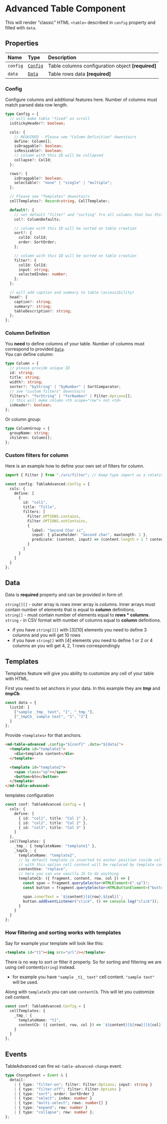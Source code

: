 # Advanced Table Component

This will render "classic" HTML `<table>` described in `config` property and filled with `data`.

## Properties

| Name     | Type                | Description                                       |
| :------- | :------------------ | :------------------------------------------------ |
| `config` | [`Config`](#config) | Table columns configuration object **[required]** |
| `data`   | [`Data`](#data)     | Table rows data **[required]**                    |

### Config

Configure columns and additional features here. Number of columns must match parsed data row length.

```ts
type Config = {
  // will make table "fixed" on scroll
  isStickyHeader?: boolean;

  cols: {
    // REQUIRED - Please see "Column Definition" downstairs
    define: Column[];
    isDraggable?: boolean;
    isResizable?: boolean;
    // column with this ID will be collapsed
    collapse?: ColId;
  };

  rows?: {
    isDraggable?: boolean;
    selectable?: "none" | "single" | "multiple";
  };

  // Please see "Templates" downstairs
  cellTemplates?: Record<string, CellTemplate>;

  default?: {
    // set default "filter" and "sorting" fro all columns that has this props undefined
    col?: ColumnDefaults;

    // column with this ID will be sorted on table creation
    sort?: {
      colId: ColId;
      order: SortOrder;
    };

    // column with this ID will be sorted on table creation
    filter?: {
      colId: ColId;
      input: string;
      selectedIndex: number;
    };
  };

  // will add caption and summary to table (accessibility)
  head?: {
    caption?: string;
    summary?: string;
    tableDescription?: string;
  };
};
```

### Column Definition

You **need** to define columns of your table. Number of columns must correspond to provided [`Data`](#data).  
You can define column:

```ts
type Column = {
  // please provide unique ID
  id: string;
  title: string;
  width?: string;
  sorter?: "byString" | "byNumber" | SortComparator;
  // see "custom filters" downstairs
  filters?: "forString" | "forNumber" | Filter.Options[];
  // this will make column <th scope="row"> not <td>
  isHeader?: boolean;
};
```

Or column group:

```ts
type ColumnGroup = {
  groupName: string;
  children: Column[];
};
```

### Custom filters for column

Here is an example how to define your own set of filters for column.

```ts
import { Filter } from "./src/filter"; // Keep type import as a relative path

const config: TableAdvanced.Config = {
  cols: {
    define: [
      {
        id: "col1",
        title: "Title",
        filters: [
          Filter.OPTIONS.contains,
          Filter.OPTIONS.notContains,
          {
            label: "Second Char is",
            input: { placeholder: "Second char", maxlength: 1 },
            predicate: (content, input) => (content.length > 1 ? content[1] == input : false)
          }
        ]
      }
    ]
  }
};
```

## Data

Data is **required** property and can be provided in form of:  
  
`string[][]` - outer array is *rows* inner array is *columns*. Inner arrays must contain number of elements that is equal to **column** definitions.  
`string[]` - must contain number of elements equal to **rows \* columns**.  
`string` - in CSV format with number of columns equal to **column** definitions.

- if you have `string[][]` with [3][10] elements you need to define 3 columns and you will get 10 rows
- if you have `string[]` with [4] elements you need to define 1 or 2 or 4 columns an you will get 4, 2, 1 rows correspondingly

## Templates

Templates feature will give you ability to customize any cell of your table with HTML.

First you need to set anchors in your data. In this example they are **_tmp_** and **_tmpCb_**.

```ts
const data = {
  list2d: [
    ["sample _tmp_ text", "1", "_tmp_"],
    ["_tmpCb_ sample text", "1", "2"]
  ]
};
```

Provide `<templates>` for that anchors.

```html
<md-table-advanced .config="${conf}" .data="${data}">
  <template id="template1">
    <div>template content</div>
  </template>

  <template id="template2">
    <span class="sp"></span>
    <button>btn</button>
  </template>
</md-table-advanced>
```

templates configuration

```ts
const conf: TableAdvanced.Config = {
  cols: {
    define: [
      { id: "col1", title: "Col 1" },
      { id: "col2", title: "Col 2" },
      { id: "col3", title: "Col 3" }
    ]
  },
  cellTemplates: {
    _tmp_: { templateName: "template1" },
    _tmpCb_: {
      templateName: "template2",
      // by default template is inserted to anchor position inside cell text
      // with this option cell content will be replaced by template content
      contentUse: "replace",
      // here you can use vanilla JS to do anything
      templateCb: ({ fragment, content, row, col }) => {
        const span = fragment.querySelector<HTMLElement>(".sp")!;
        const button = fragment.querySelector<HTMLButtonElement>("button")!;

        span.innerText = `${content}[${row},${col}]`;
        button.addEventListener("click", () => console.log("click"));
      }
    }
  }
};
```

### How filtering and sorting works with templates

Say for example your template will look like this:

```html
<template id="t1"><img src="url"/></template>
```

There is no way to sort or filter it properly. So for sorting and filtering we are using cell content(`string`) instead.

- for example you have `"sample _t1_ text"` cell content. `"sample text"` will be used.

Along with `templateCb` you can use `contentCb`. This will let you customize cell content.

```ts
const conf: TableAdvanced.Config = {
  cellTemplates: {
    _tmp_: {
      templateName: "t1",
      contentCb: ({ content, row, col }) => `${content}[${row}][${col}]`
    }
  }
};
```

## Events

TableAdvanced can fire `md-table-advanced-change` event.

```ts
type ChangeEvent = Event & {
  detail:
    | { type: "filter-on"; filter: Filter.Options; input: string }
    | { type: "filter-off"; filter: Filter.Options }
    | { type: "sort"; order: SortOrder }
    | { type: "select"; index: number }
    | { type: "multi-select"; rows: number[] }
    | { type: "expand"; row: number }
    | { type: "collapse"; row: number };
};
```
